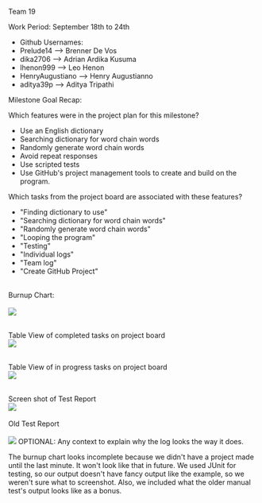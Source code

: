 Team 19

Work Period: September 18th to 24th
<ul>
<li>Github Usernames:</li>
<li>Prelude14 --> Brenner De Vos</li>
<li>dika2706 --> Adrian Ardika Kusuma</li>
<li>lhenon999 --> Leo Henon</li>
<li>HenryAugustiano --> Henry Augustianno</li>
<li>aditya39p --> Aditya Tripathi</li>
</ul>

Milestone Goal Recap:<br>

Which features were in the project plan for this milestone?
<ul>
<li>Use an English dictionary</li>
<li>Searching dictionary for word chain words</li>
<li>Randomly generate word chain words</li>
<li>Avoid repeat responses</li>
<li>Use scripted tests</li>
<li>Use GitHub's project management tools to create and build on the program.</li>
</ul>

Which tasks from the project board are associated with these features?
<ul>
<li>"Finding dictionary to use"</li>
<li>"Searching dictionary for word chain words"</li>
<li>"Randomly generate word chain words"</li>
<li>"Looping the program"</li>
<li>"Testing"</li>
<li>"Individual logs"</li>
<li>"Team log"</li>
<li>"Create GitHub Project"</li>
</ul>

<br>Burnup Chart:<br><br>
<img src = "../doc_rsc/burnup.png"/>

<br>Table View of completed tasks on project board<br>
<img src = "../doc_rsc/completed_tasks.PNG"/>

<br>Table View of in progress tasks on project board<br>
<img src = "../doc_rsc/inprogress_tasks.PNG"/>
 

<br>Screen shot of Test Report
<br><img src = "../testing_rsc/Testing_res.png"/><br>
<br>Old Test Report<br>
<br><img src = "../testing_rsc/manual_tests.png"/>
OPTIONAL: Any context to explain why the log looks the way it does.
<br><p>The burnup chart looks incomplete because we didn't have a project made until the last minute. It won't look like that in future. We used JUnit for testing, so our output doesn't have fancy output like the example, so we weren't sure what to screenshot. Also, we included what the older manual test's output looks like as a bonus.</p>

